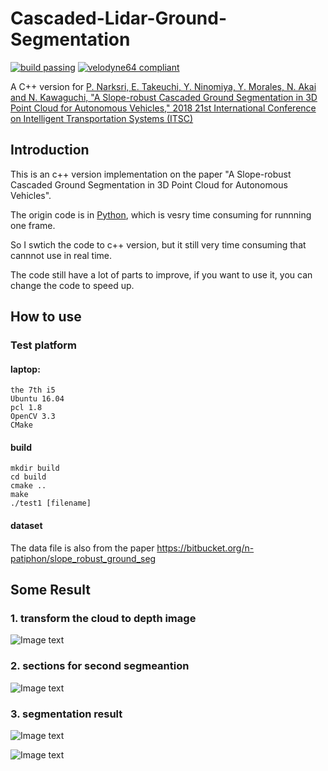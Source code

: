 # Cascaded-Lidar-Ground-Segmentation

[![build passing](https://img.shields.io/badge/build-passing-brightgreen.svg)](https://github.com/wangx1996/Cascaded-Lidar-Ground-Segmentation) [![velodyne64 compliant](https://img.shields.io/badge/build-passing-red.svg)](https://github.com/wangx1996/Cascaded-Lidar-Ground-Segmentation)

A C++ version for [P. Narksri, E. Takeuchi, Y. Ninomiya, Y. Morales, N. Akai and N. Kawaguchi, "A Slope-robust Cascaded Ground Segmentation in 3D Point Cloud for Autonomous Vehicles," 2018 21st International Conference on Intelligent Transportation Systems (ITSC)](https://ieeexplore.ieee.org/document/8569534)

## Introduction

This is an c++ version implementation on the paper "A Slope-robust Cascaded Ground Segmentation in 3D Point Cloud for Autonomous Vehicles".

The origin code is in [Python](https://bitbucket.org/n-patiphon/slope_robust_ground_seg), which is vesry time consuming for runnning one frame.

So I swtich the code to c++ version, but it still very time consuming that cannnot use in real time.

The code still have a lot of parts to improve, if you want to use it, you can change the code to speed up.

## How to use

### Test platform

#### laptop:

    the 7th i5
    Ubuntu 16.04
    pcl 1.8
    OpenCV 3.3
    CMake
    
#### build

    mkdir build
    cd build
    cmake ..
    make
    ./test1 [filename]
    
#### dataset
 
 The data file is also from the paper https://bitbucket.org/n-patiphon/slope_robust_ground_seg
 
## Some Result

### 1. transform the cloud to depth image

![Image text](https://github.com/wangx1996/Cascaded-Lidar-Ground-Segmentation/blob/main/image/range.png)

### 2. sections for second segmeantion

![Image text](https://github.com/wangx1996/Cascaded-Lidar-Ground-Segmentation/blob/main/image/section.png)

### 3. segmentation result


![Image text](https://github.com/wangx1996/Cascaded-Lidar-Ground-Segmentation/blob/main/image/ground1.png)

![Image text](https://github.com/wangx1996/Cascaded-Lidar-Ground-Segmentation/blob/main/image/groun2.png)

